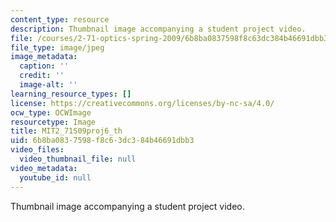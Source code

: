 ```yaml
---
content_type: resource
description: Thumbnail image accompanying a student project video.
file: /courses/2-71-optics-spring-2009/6b8ba0837598f8c63dc384b46691dbb3_MIT2_71S09proj6_th.jpg
file_type: image/jpeg
image_metadata:
  caption: ''
  credit: ''
  image-alt: ''
learning_resource_types: []
license: https://creativecommons.org/licenses/by-nc-sa/4.0/
ocw_type: OCWImage
resourcetype: Image
title: MIT2_71S09proj6_th
uid: 6b8ba083-7598-f8c6-3dc3-84b46691dbb3
video_files:
  video_thumbnail_file: null
video_metadata:
  youtube_id: null
---
```

Thumbnail image accompanying a student project video.